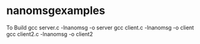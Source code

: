 # nanomsgexamples

To Build
gcc server.c -lnanomsg -o server
gcc client.c -lnanomsg -o client
gcc client2.c -lnanomsg -o client2

